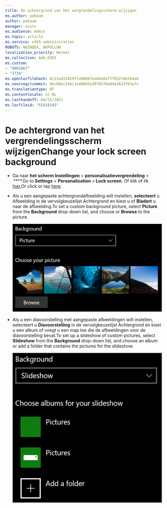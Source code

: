 ```yaml
---
title: De achtergrond van het vergrendelingsscherm wijzigen
ms.author: pebaum
author: pebaum
manager: scotv
ms.audience: Admin
ms.topic: article
ms.service: o365-administration
ROBOTS: NOINDEX, NOFOLLOW
localization_priority: Normal
ms.collection: Adm_O365
ms.custom:
- "9001667"
- "3734"
ms.openlocfilehash: 8c13ad21019ffa00067ea6be0af7f05210e264a8
ms.sourcegitcommit: 8bc60ec34bc1e40685e3976576e04a2623f63a7c
ms.translationtype: MT
ms.contentlocale: nl-NL
ms.lasthandoff: 04/15/2021
ms.locfileid: "51818103"
---
```

# <a name="change-your-lock-screen-background"></a><span data-ttu-id="14f10-102">De achtergrond van het vergrendelingsscherm wijzigen</span><span class="sxs-lookup"><span data-stu-id="14f10-102">Change your lock screen background</span></span>

- <span data-ttu-id="14f10-103">Ga naar **het scherm Instellingen**  >  **personalisatievergrendeling**  >  \*\*\*\*.</span><span class="sxs-lookup"><span data-stu-id="14f10-103">Go to **Settings** > **Personalization** > **Lock screen**.</span></span> <span data-ttu-id="14f10-104">Of klik of tik [hier.](ms-settings:lockscreen?activationSource=GetHelp)</span><span class="sxs-lookup"><span data-stu-id="14f10-104">Or click or tap [here](ms-settings:lockscreen?activationSource=GetHelp).</span></span>

- <span data-ttu-id="14f10-105">Als u een aangepaste achtergrondafbeelding  wilt instellen, **selecteert** u Afbeelding in de vervolgkeuzelijst Achtergrond en kiest u of **Bladert** u naar de afbeelding.</span><span class="sxs-lookup"><span data-stu-id="14f10-105">To set a custom background picture, select **Picture** from the **Background** drop-down list, and choose or **Browse** to the picture.</span></span>

  ![Een aangepaste achtergrondafbeelding instellen.](media/set-custom-background-pic.png)

- <span data-ttu-id="14f10-107">Als u een diavoorstelling met aangepaste afbeeldingen  wilt instellen, selecteert u **Diavoorstelling** in de vervolgkeuzelijst Achtergrond en kiest u een album of voegt u een map toe die de afbeeldingen voor de diavoorstelling bevat.</span><span class="sxs-lookup"><span data-stu-id="14f10-107">To set up a slideshow of custom pictures, select **Slideshow** from the **Background** drop-down list, and choose an album or add a folder that contains the pictures for the slideshow.</span></span>

  ![Een diavoorstelling met aangepaste afbeeldingen instellen.](media/set-up-slideshow-background.png)
